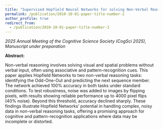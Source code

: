 ```yaml
---
title: "Supervised Hopfield Neural Networks for solving Non-Verbal Reasoning problems"
permalink: /publication/2010-10-01-paper-title-number-2
author_profile: true
redirect_from:
  - /publication/2010-10-01-paper-title-number-2
---
```


*2025 Annual Meeting of the Cognitive Science Society (CogSci 2025), Manuscript under preparation*

**Abstract:** 

Non-verbal reasoning involves solving visual and spatial problems without verbal input, often using
associative and pattern-recognition cues. This paper applies Hopfield Networks to two non-verbal
reasoning tasks: identifying the Odd-One-Out and predicting the next sequence member. The network
achieved 100% accuracy in both tasks under standard conditions. To test robustness, noise was added
to images by flipping pixels, with results showing reliable performance up to 4000 pixel flips (40%
noise). Beyond this threshold, accuracy declined sharply. These findings illustrate Hopfield Networks’
potential in handling complex, noisy data in non-verbal reasoning tasks, offering a promising approach
for cognitive and pattern-recognition applications where data may be incomplete or distorted.
